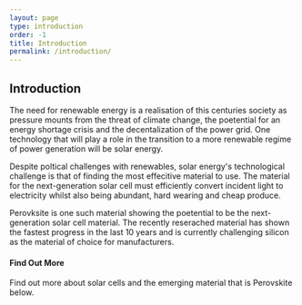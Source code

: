 ```yaml
---
layout: page
type: introduction
order: -1
title: Introduction
permalink: /introduction/
---
```


## Introduction

The need for renewable energy is a realisation of this centuries society as pressure mounts from the threat of climate change, the poetential for an energy shortage crisis and the decentalization of the power grid. One technology that will play a role in the transition to a more renewable regime of power generation will be solar energy. 

Despite poltical challenges with renewables, solar energy's technological challenge is that of finding the most effecitive material to use. The material for the next-generation solar cell must efficiently convert incident light to electricity whilst also being abundant, hard wearing and cheap produce.

Perovksite is one such material showing the poetential to be the next-generation solar cell material. The recently reserached material has shown the fastest progress in the last 10 years and is currently challenging silicon as the material of choice for manufacturers. 

#### Find Out More

Find out more about solar cells and the emerging material that is Perovskite below.


 

